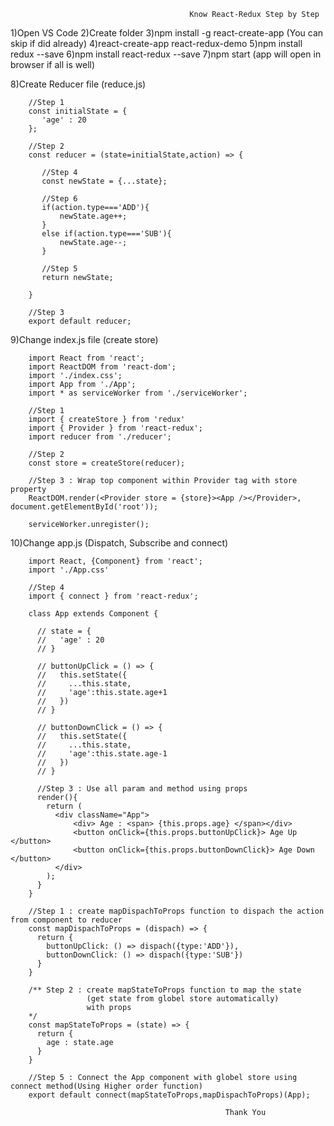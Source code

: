 											Know React-Redux Step by Step

1)Open VS Code
2)Create folder
3)npm install -g react-create-app (You can skip if did already)
4)react-create-app react-redux-demo
5)npm install redux --save 
6)npm install react-redux --save 
7)npm start (app will open in browser if all is well)

8)Create Reducer file (reduce.js) 
		
		//Step 1
		const initialState = {
		   'age' : 20
		};

		//Step 2
		const reducer = (state=initialState,action) => {

		   //Step 4
		   const newState = {...state};

		   //Step 6
		   if(action.type==='ADD'){
			   newState.age++;
		   }
		   else if(action.type==='SUB'){
			   newState.age--;
		   }

		   //Step 5
		   return newState;

		}

		//Step 3
		export default reducer;



9)Change index.js file (create store)
		
		import React from 'react';
		import ReactDOM from 'react-dom';
		import './index.css';
		import App from './App';
		import * as serviceWorker from './serviceWorker';

		//Step 1
		import { createStore } from 'redux'
		import { Provider } from 'react-redux';
		import reducer from './reducer';

		//Step 2
		const store = createStore(reducer);

		//Step 3 : Wrap top component within Provider tag with store property
		ReactDOM.render(<Provider store = {store}><App /></Provider>, document.getElementById('root'));

		serviceWorker.unregister();

10)Change app.js (Dispatch, Subscribe and connect)
		
		import React, {Component} from 'react';
		import './App.css'

		//Step 4
		import { connect } from 'react-redux';

		class App extends Component {

		  // state = {
		  //   'age' : 20
		  // }

		  // buttonUpClick = () => {
		  //   this.setState({
		  //     ...this.state,
		  //     'age':this.state.age+1
		  //   })
		  // }

		  // buttonDownClick = () => {
		  //   this.setState({
		  //     ...this.state,
		  //     'age':this.state.age-1
		  //   })
		  // }

		  //Step 3 : Use all param and method using props
		  render(){
			return (
			  <div className="App">
				  <div> Age : <span> {this.props.age} </span></div>
				  <button onClick={this.props.buttonUpClick}> Age Up </button>
				  <button onClick={this.props.buttonDownClick}> Age Down </button>
			  </div>
			);
		  }
		}

		//Step 1 : create mapDispachToProps function to dispach the action from component to reducer
		const mapDispachToProps = (dispach) => {
		  return {
			buttonUpClick: () => dispach({type:'ADD'}),
			buttonDownClick: () => dispach({type:'SUB'})
		  }
		}

		/** Step 2 : create mapStateToProps function to map the state 
					 (get state from globel store automatically)
					 with props
		*/
		const mapStateToProps = (state) => {
		  return {
			age : state.age
		  }
		}

		//Step 5 : Connect the App component with globel store using connect method(Using Higher order function)
		export default connect(mapStateToProps,mapDispachToProps)(App);

													Thank You
